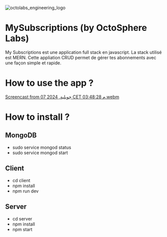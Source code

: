 ![octolabs_engineering_logo](https://github.com/SlimKhiari/MySubscriptions/assets/73532355/b6399f41-2074-43f5-aa57-056049f68477)

# MySubscriptions (by OctoSphere Labs)

My Subscriptions est une application full stack en javascript. La stack utilisé est MERN. Cette appliation CRUD permet de gérer tes abonnements avec une façon simple et rapide.

# How to use the app ?
[Screencast from 07 جويلية, 2024 CET 03:48:28 م.webm](https://github.com/SlimKhiari/MySubscriptions/assets/73532355/40e7ff2c-3c08-4f3a-9bd1-706d84be4fcf)

# How to install ?

## MongoDB
- sudo service mongod status
- sudo service mongod start

## Client 
- cd client
- npm install
- npm run dev

## Server
- cd server
- npm install
- npm start 


